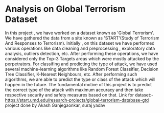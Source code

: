# Analysis on Global Terrorism Dataset
In this project , we have worked on a dataset known as 'Global Terrorism'. We have gathered the data from a site known as 'START'(Study of Terrorism And Responses to Terrorism). Initially , on this dataset we have performed various operations like data cleaning and preprocessing , exploratory data analysis, outliers detection, etc. After performing these operations, we have considered only the Top-3 Targets areas which were mostly attacked by the perpetrators. For classifing and predicting the type of attack, we have used several machine-learning algorithms like Random Forest Classifier, Decision Tree Classifier, K-Nearest Neighbours, etc. After performing such algorithms, we are able to predict the type or class of the attack which will happen in the future. The fundamental motive of this project is to predict the correct type of the attack with maximum accuracy and then take respective security and safety measures based on that. Link for dataset:- https://start.umd.edu/research-projects/global-terrorism-database-gtd
 project done by
 Akash Ganjegaonkar,
 suraj yadav
